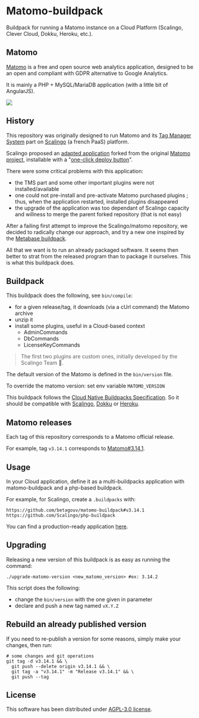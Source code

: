 # Matomo-buildpack

Buildpack for running a Matomo instance on a Cloud Platform (Scalingo, Clever Cloud, Dokku, Heroku, etc.).

## Matomo

[Matomo](https://matomo.org) is a free and open source web analytics application, designed to be an open and compliant with GDPR alternative to Google Analytics.

It is mainly a PHP + MySQL/MariaDB application (with a little bit of AngularJS).

![](docs/screenshot.webp)

## History

This repository was originally designed to run Matomo and its [Tag Manager System](https://matomo.org/docs/tag-manager/) part on [Scalingo](https://scalingo.com) (a french PaaS) platform.

Scalingo proposed an [adapted application](https://github.com/Scalingo/matomo) forked from the original [Matomo project](https://github.com/matomo-org/matomo), installable with a "[one-click deploy button](https://scalingo.com/blog/one-click-deploy-everything-on-scalingo)".

There were some critical problems with this application:
- the TMS part and some other important plugins were not installed/available
- one could not pre-install and pre-activate Matomo purchased plugins ; thus, when the application restarted, installed plugins disappeared
- the upgrade of the application was too dependant of Scalingo capacity and willness to merge the parent forked repository (that is not easy)

After a failing first attempt to improve the Scalingo/matomo repository, we decided to radically change our approach, and try a new one inspired by the [Metabase buildpack](https://github.com/metabase/metabase-buildpack).

All that we want is to run an already packaged software. It seems then better to strat from the released program than to package it ourselves. This is what this buildpack does.

## Buildpack

This buildpack does the following, see `bin/compile`:
- for a given release/tag, it downloads (via a cUrl command) the Matomo archive
- unzip it
- install some plugins, useful in a Cloud-based context
    - AdminCommands
    - DbCommands
    - LicenseKeyCommands

> The first two plugins are custom ones, initially developed by the Scalingo Team 💪.

The default version of the Matomo is defined in the `bin/version` file.

To override the matomo version: set env variable `MATOMO_VERSION`

This buildpack follows the [Cloud Native Buildpacks Specification](https://github.com/buildpacks/spec). So it should be compatible with [Scalingo](https://doc.scalingo.com/platform/deployment/buildpacks/custom), [Dokku](http://dokku.viewdocs.io/dokku~v0.5.0/deployment/buildpacks/) or [Heroku](https://devcenter.heroku.com/articles/buildpacks).

## Matomo releases

Each tag of this repository corresponds to a Matomo official release.

For example, tag `v3.14.1` corresponds to [Matomo#3.14.1](https://builds.matomo.org/matomo-3.14.1.zip).

## Usage

In your Cloud application, define it as a multi-buildpacks application with matomo-buildpack and a php-based buildpack.

For example, for Scalingo, create a `.buildpacks` with:

```shell script
https://github.com/betagouv/matomo-buildpack#v3.14.1
https://github.com/Scalingo/php-buildpack
```

You can find a production-ready application [here](https://github.com/betagouv/matomo-scalingo-deploy).

## Upgrading

Releasing a new version of this buildpack is as easy as running the command:

```shell script
./upgrade-matomo-version <new_matomo_version> #ex: 3.14.2
```

This script does the following:
- change the `bin/version` with the one given in parameter
- declare and push a new tag named `vX.Y.Z`

## Rebuild an already published version

If you need to re-publish a version for some reasons, simply make your changes, then run:

```shell script
# some changes and git operations
git tag -d v3.14.1 && \
  git push --delete origin v3.14.1 && \
  git tag -a "v3.14.1" -m "Release v3.14.1" && \
  git push --tag
```

## License

This software has been distributed under [AGPL-3.0 license](https://choosealicense.com/licenses/agpl-3.0/).
